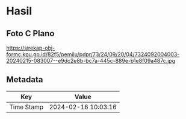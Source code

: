 # Hasil

## Foto C Plano

https://sirekap-obj-formc.kpu.go.id/82f5/pemilu/pdpr/73/24/09/20/04/7324092004003-20240215-083007--e9dc2e8b-bc7a-445c-889e-b1e8f09a487c.jpg


## Metadata

| Key        | Value               |
| ---------- | ------------------- |
| Time Stamp | 2024-02-16 10:03:16 |



